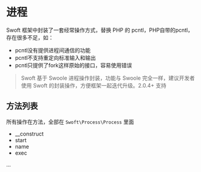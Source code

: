# 进程

Swoft 框架中封装了一套经常操作方式，替换 PHP 的 pcntl，PHP自带的pcntl，存在很多不足，如：

- pcntl没有提供进程间通信的功能
- pcntl不支持重定向标准输入和输出
- pcntl只提供了fork这样原始的接口，容易使用错误

> Swoft 基于 Swoole 进程操作封装，功能与 Swoole 完全一样，建议开发者使用 Swoft 的封装操作，方便框架一起迭代升级。2.0.4+ 支持


## 方法列表

所有操作在方法，全部在 `Swoft\Process\Process` 里面

- __construct
- start
- name
- exec

...